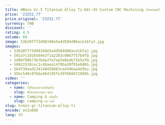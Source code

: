 ```yaml
---
title: HRmin Gr.5 Titanium Alloy Ti-6Al-4V Custom CNC Machining เรือยอชท์เรือเรืออะไหล่รอก
price: '23252.77'
price_original: '23252.77'
currency: THB
discount: ''
rating: 4.5
volume: 69
image: S3b20f773d98348e5a4d584d86ace1bfaJ.jpg
images:
  - S3b20f773d98348e5a4d584d86ace1bfaJ.jpg
  - S01a7c101656442f1a2283c0067f57b4fQ.jpg
  - Sd06f90b73b7b4e2fa7ae5e8eeb71b5afH.jpg
  - S6821518cec1c4baea1470ba20f91e846G.jpg
  - Sb4f39aad134148458083ce4346aa4d3bu.jpg
  - S5bc540c87bba4b4195fe39760d4729885.jpg
video: ''
categories:
  - name: กีฬาและความบันเทิง
    slug: ฬาและความบ-นเท
  - name: Camping & เดินป่า
    slug: camping-เด-นป
slug: hrmin-gr-titanium-alloy-ti
encode: onIuOG6
lang: th
---
```

  